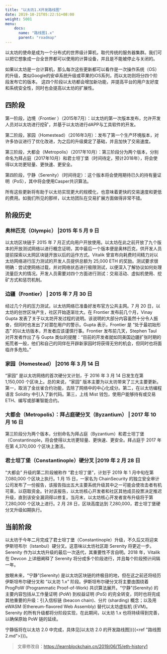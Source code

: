 ```yaml
---
title: "以太坊1.X开发路线图"
date: 2019-10-21T05:22:51+08:00
weight: 5001
menu:
    docs:
      name: "路线图1.x"
      parent: "roadmap"
---
```


以太坊的使命是成为一个分布式的世界级计算机，取代传统的服务器集群。我们可以把它想象成一台全世界都可以使用的计算设备，并且是不能被停止与关闭的。

如果以太坊是一台计算机，那么每次这些更新都可以看作是一次操作系统（OS）的升级，类似Google的安卓系统升级或苹果的iOS系列，而以太坊则将分四个阶段发布它的版本。
这四个阶段以太坊都会增加新功能，并提高平台的用户友好度和系统安全性，同时也会提高以太坊的扩展性。

## 四阶段

第一阶段，边境（Frontier ）（2015年7月）：以太坊的第一次版本发布，允许开发人员对以太坊进行挖矿，并基于以太坊进行dAPP与工具软件的开发。

第二阶段，家园（Homestead）（2016年3月）：发布了第一个生产环境版本，对许多协议进行了优化改进，为之后的升级奠定了基础，并且加快了交易速度。

第三阶段，大都会（Metropolis）（2017年10月）：第三阶段分为两个版本，分别命名为拜占庭（2017年10月）和君士坦丁堡（时间待定，预计2018年），将会使得以太坊更轻量、更快速、更安全。

第四阶段，宁静（Serenity）（时间待定）：这个版本将会使用期待已久的持有量证明（PoS），其中将会使用Casper共识算法。

所有这些更新将有助于以太坊实现更大的规模化，也意味着更快的交易速度和更低的费用。如我们所见的那样，以太坊团队在交易扩展方面做得非常不错。

## 阶段历史

### 奥林匹克（Olympic） |2015 年 5 月 9 日

以太坊区块链于 2015 年 7 月正式向用户开放使用。以太坊在此之前开放了九个版本的开放测试网络以进行概念证明，其中最后一个版本便是奥林匹克，供开发人员提前探索以太网区块链开放以后的运作方式。Vitalik 曾宣布向耗费时间精力对以太坊网络进行压力测试的开发人员提供总额为 25,000 ETH 的奖励。测试要求很明确：尝试使网络过载，并对网络状态进行极限测试，以便深入了解协议如何处理流量巨大的情况。开发人员需要对四个方面进行测试：交易活动、虚拟机使用、挖矿方式和惩罚机制。

### 边疆（Frontier） | 2015 年 7 月 30 日

经过几个月的压力测试，以太坊网络已准备好发布官方公共主网。7 月 20 日，以太坊的创世区块产生，社区开始逐渐壮大。在 Frontier 发布前几个月，Vinay Gupta 发表了关于以太坊开发过程的说明。该说明的大部分内容虽然十分令人振奋，但同时也发出了对潜在用户的警示。Gupta 表示，Frontier 是 “处于最初始形态” 的以太坊版本，开发者应该谨慎行事。Frontier 发布前几天，Stephen Taul 对开发者作出了与 Gupta 类似的提醒：“目前的开发者就如同美国边疆扩张时期的拓荒者一般，他们和自己的同伴在开辟新家园时将获得无穷的机会，但同时也将面临许多危险。”

### 家园（Homestead） |2016 年 3 月 14 日

“家园” 是以太坊网络的首次硬分叉计划，于 2016 年 3 月 14 日发生在第 1,150,000 个区块上。总的来说，“家园” 版本主要为以太坊带来了三大主要更新。第一，取消了金丝雀合约功能，去除了网络中的中心化成分。第二，在以太坊编程语言 Solidity 中引入了新代码。第三，上线 Mist 钱包，使用户能够持有或交易 ETH、编写或部署智能合约。

### 大都会（Metropolis）：拜占庭硬分叉（Byzantium） | 2017 年 10 月 16 日

第三阶段分为两个版本，分别命名为拜占庭（Byzantium）和君士坦丁堡（Constantinople，将会使得以太坊更轻量、更快速、更安全。拜占庭于 2017 年在第 4,370,000 个区块上激活。

### 君士坦丁堡（Constantinople）硬分叉 |2019 年 2 月 28 日

“大都会” 升级的第二阶段被称作 “君士坦丁堡”，计划于 2019 年 1 月中旬在第 7,080,000 个区块上执行。1 月 15 日，一家名为 ChainSecurity 的独立安全审计公司发布了一份报告，该报告指出五大主要系统升级其中之一可能会使攻击者有机可乘，以窃取资金。针对该报告，以太坊核心开发者和社区其他成员投票决定推迟升级，直到该安全漏洞得以修复。当月末，以太坊核心开发者宣布升级将于第 7,280,000 个区块上进行。2 月 28 日，区块高度达到 7,280,000，君士坦丁堡硬分叉升级如期执行。

## 当前阶段

以太坊于今年二月完成了君士坦丁堡（Constantinople）升级，不久后又将迎来伊斯坦布尔（Istanbul）硬分叉。这意味以太坊社区距 Serenity 将更近一步。Serenity 作为以太坊升级的最后一次迭代，其重要性不言自明。2018 年，Vitalik 在 Devcon 上详细阐释了 Serenity 将分成多个阶段进行，并且每个阶段预计间隔一年。

放眼未来，“宁静”(Serenity) 是以太坊区块链的终极目的地，但在这之前还将经历伊斯坦布尔硬分叉和 “以太坊 1.x” 阶段。伊斯坦布尔硬分叉将主要由围绕着 ProgPoW (Programmatic Proof-of-Work) 共识算法展开。“宁静”(Serenity) 的主要内容包括从工作量证明 (PoW) 到权益证明 (PoS) 的完全转变，同时也将完成其他重要的升级：引入信标链 (beacon chain)、分片 (sharding) 概念；以及用 eWASM (Ethereum-flavored Web Assembly) 替代以太坊虚拟机 (EVM)。Serenity 的所有升级都将分阶段实现，在此期间，以太坊 1.x 也将持续得到完善，以确保原始 PoW 链的延续。


宁静版将在以太坊 2.0 中完成，具体见[以太坊 2.0 的开发路线图]({{<ref "路线图2.md">}})。

> 文章修改自：https://learnblockchain.cn/2019/06/15/eth-history1